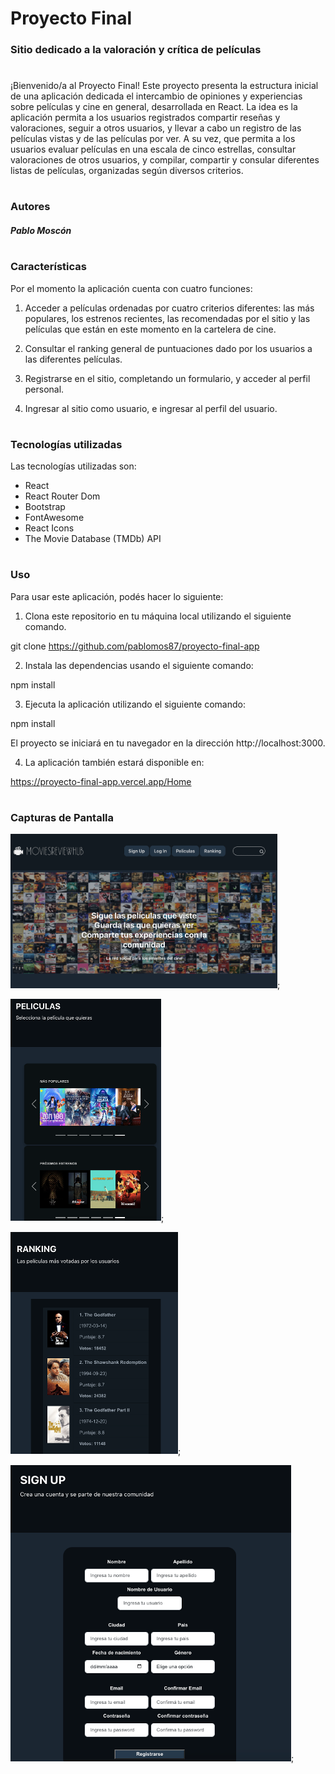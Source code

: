 # Proyecto Final
### Sitio dedicado a la valoración y crítica de películas
#

¡Bienvenido/a al Proyecto Final! Este proyecto presenta la estructura inicial de una aplicación dedicada el intercambio de opiniones y experiencias sobre películas y cine en general, desarrollada en React. La idea es la aplicación permita a los usuarios registrados compartir reseñas y valoraciones, seguir a otros usuarios, y llevar a cabo un registro de las películas vistas y de las películas por ver. A su vez, que permita a los usuarios evaluar películas en una escala de cinco estrellas, consultar valoraciones de otros usuarios, y compilar, compartir y consular diferentes listas de películas, organizadas según diversos criterios.

#
### Autores 

##### Pablo Moscón

#
### Características 

Por el momento la aplicación cuenta con cuatro funciones:
1. Acceder a películas ordenadas por cuatro criterios diferentes: las más populares, los estrenos recientes, las recomendadas por el sitio y las películas que están en este momento en la cartelera de cine. 

2. Consultar el ranking general de puntuaciones dado por los usuarios a las diferentes películas.

3. Registrarse en el sitio, completando un formulario, y acceder al perfil personal.

4. Ingresar al sitio como usuario, e ingresar al perfil del usuario. 

#
### Tecnologías utilizadas

Las tecnologías utilizadas son:
* React
* React Router Dom
* Bootstrap
* FontAwesome
* React Icons
* The Movie Database (TMDb) API
#
### Uso

Para usar este aplicación, podés hacer lo siguiente:

1. Clona este repositorio en tu máquina local utilizando el siguiente comando. 

git clone https://github.com/pablomos87/proyecto-final-app

2.	Instala las dependencias usando el siguiente comando:

npm install

3.	Ejecuta la aplicación utilizando el siguiente comando:

npm install

El proyecto se iniciará en tu navegador en la dirección http://localhost:3000.

4. La aplicación también estará disponible en: 

https://proyecto-final-app.vercel.app/Home

#
### Capturas de Pantalla

![Image text](https://github.com/pablomos87/proyecto-final-app/blob/main/Capures/capture-1.png);

![Image text](https://github.com/pablomos87/proyecto-final-app/blob/main/Capures/capture-2.png);

![Image text](https://github.com/pablomos87/proyecto-final-app/blob/main/Capures/capture-3.png);

![Image text](https://github.com/pablomos87/proyecto-final-app/blob/main/Capures/capture-4.png);
